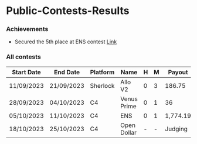 # Public-Contests-Results

### Achievements

- Secured the 5th place at ENS contest [Link](https://code4rena.com/contests/2023-10-ens#top)

### All contests
| Start Date | End Date  | Platform | Name                        | H | M | Payout    | Link                                                   |
|------------|-----------|----------|-----------------------------|---|---|-----------|--------------------------------------------------------|
| 11/09/2023 | 21/09/2023 | Sherlock | Allo V2                     | 0 | 3 | 186.75    | [Link](https://audits.sherlock.xyz/contests/109)         |
| 28/09/2023 | 04/10/2023 | C4       | Venus Prime                 | 0 | 1 | 36   | [Link](https://code4rena.com/contests/2023-09-venus-prime#top) |
| 05/10/2023 | 11/10/2023 | C4       | ENS                         | 0 | 1 | 1,774.19  | [Link](https://code4rena.com/contests/2023-10-ens#top)  |
| 18/10/2023 | 25/10/2023 | C4       | Open Dollar                 | - | - | Judging   | [Link](https://code4rena.com/contests/2023-10-open-dollar#top) |
